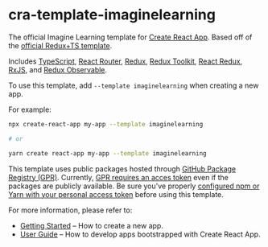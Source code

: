 # cra-template-imaginelearning

The official Imagine Learning template for [Create React App](https://github.com/facebook/create-react-app).
Based off of the [official Redux+TS template](https://github.com/reduxjs/cra-template-redux-typescript).

Includes [TypeScript](https://www.typescriptlang.org/), [React Router](https://reactrouter.com/), [Redux](https://redux.js.org/),
[Redux Toolkit](https://redux-toolkit.js.org/), [React Redux](https://react-redux.js.org/), [RxJS](https://rxjs.dev/), and
[Redux Observable](https://redux-observable.js.org/).

To use this template, add `--template imaginelearning` when creating a new app.

For example:

```sh
npx create-react-app my-app --template imaginelearning

# or

yarn create react-app my-app --template imaginelearning
```

This template uses public packages hosted through [GitHub Package Registry (GPR)](https://github.com/features/packages).
Currently, [GPR requires an acces token](https://github.community/t/download-from-github-package-registry-without-authentication/14407)
even if the packages are publicly available. Be sure you've properly
[configured npm or Yarn with your personal access token](https://docs.github.com/en/packages/using-github-packages-with-your-projects-ecosystem/configuring-npm-for-use-with-github-packages)
before using this template.

For more information, please refer to:

- [Getting Started](https://create-react-app.dev/docs/getting-started) – How to create a new app.
- [User Guide](https://create-react-app.dev) – How to develop apps bootstrapped with Create React App.
